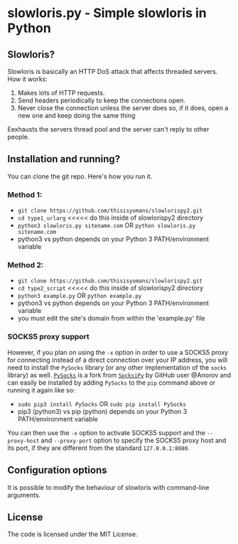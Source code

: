 # slowloris.py - Simple slowloris in Python

## Slowloris?
Slowloris is basically an HTTP DoS attack that affects threaded servers. How it works:

1. Makes lots of HTTP requests.
2. Send headers periodically to keep the connections open.
3. Never close the connection unless the server does so, if it does, open a new one and keep doing the same thing

Eexhausts the servers thread pool and the server can't reply to other people.

## Installation and running?

You can clone the git repo. Here's how you run it.

### Method 1:

* `git clone https://github.com/thisisyomans/slowlorispy2.git`
* `cd type1_urlarg` <<<<< do this inside of slowlorispy2 directory
* `python3 slowloris.py sitename.com` OR `python slowloris.py sitename.com`
* python3 vs python depends on your Python 3 PATH/environment variable

### Method 2:

* `git clone https://github.com/thisisyomans/slowlorispy2.git`
* `cd type2_script` <<<<< do this inside of slowlorispy2 directory
* `python3 example.py` OR `python example.py`
* python3 vs python depends on your Python 3 PATH/environment variable
* you must edit the site's domain from within the 'example.py' file

### SOCKS5 proxy support

However, if you plan on using the `-x` option in order to use a SOCKS5 proxy for connecting instead of a direct connection over your IP address, you will need to install the `PySocks` library (or any other implementation of the `socks` library) as well. [`PySocks`](https://github.com/Anorov/PySocks) is a fork from [`SocksiPy`](http://socksipy.sourceforge.net/) by GitHub user @Anorov and can easily be installed by adding `PySocks` to the `pip` command above or running it again like so:

* `sudo pip3 install PySocks` OR `sudo pip install PySocks`
* pip3 (python3) vs pip (python) depends on your Python 3 PATH/environment variable

You can then use the `-x` option to activate SOCKS5 support and the `--proxy-host` and `--proxy-port` option to specify the SOCKS5 proxy host and its port, if they are different from the standard `127.0.0.1:8080`.

## Configuration options
It is possible to modify the behaviour of slowloris with command-line arguments.

## License
The code is licensed under the MIT License.
